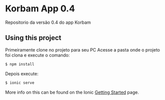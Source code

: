 Korbam App 0.4
=====================

Repositorio da versão 0.4 do app Korbam

## Using this project

Primeiramente clone no projeto para seu PC
Acesse a pasta onde o projeto foi clona e execute o comando:

```bash
$ npm install
```

Depois execute:

```bash
$ ionic serve
```

More info on this can be found on the Ionic [Getting Started](http://ionicframework.com/docs/v2/getting-started/) page.
